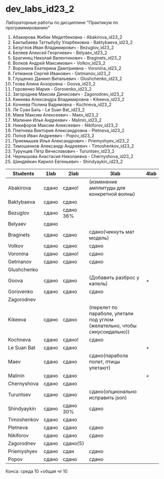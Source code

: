 # dev_labs_id23_2
Лабораторные работы по дисциплине "Практикум по программированию"

1. Абакирова Жибек Медетбековна - Abakirova_id23_2
2. Бактыбаева Таттыбубу Уларбековна - Baktybaeva_id23_2
3. Безуглов Иван Владимирович - Bezuglov_id23_2
4. Беляев Алексей Георгиевич - Belyaev_id23_2
5. Брагинец Николай Валентинович - Braginets_id23_2
6. Волков Андрей Максимович - Volkov_id23_2
7. Воронина Екатерина Дмитриевна - Voronina_id23_2
8. Гетманов Сергей Иванович - Getmanov_id23_2
9. Глущенко Даниил Витальевич - Glushchenko_id23_2
10. Гоова Алина Анзоровна - Goova_id23_2
11. Горовенко Мария - Gorovenko_id23_2
12. Загороднев Максим Денисович - Zagorodnev_id23_2
13. Кикеева Александра Владимировна - Kikeeva_id23_2
14. Кочнева Полина Вадимовна - Kochneva_id23_2
15. Ле Суан Бать - Le Suan Bat_id23_2
16. Маев Максим Алексеевич - Maev_id23_2
17. Малинин Илья Андреевич - Malinin_id23_2
18. Никифоров Максим Алексеевич - Nikiforov_id23_2
19. Плетнева Виктория Александровна - Pletneva_id23_2
20. Попов Иван Андреевич - Popov_id23_2
21. Приемышев Илья Александрович - Priemyshyev_id23_2
22. Тимошенков Александр Андреевич - Timoshenkov_id23_2
23. Турунцев Пётр Вячеславович - Turuntsev_id23_2
24. Чернышова Анастасия Николаевна - Chernyshova_id23_2
25. Шиндяйкин Кирилл Евгеньевич - Shindyaykin_id23_2

| Students      | 1lab  | 2lab | 3lab | 4lab |
|---------------|-------|------|------|------|
| Abakirova     | сдано      | сдано!     | (изменение амплитуды для конкретной волны)     |      |
| Baktybaeva    | сдано | сдано|      |      |
| Bezuglov      | сдано |сдано 36%|      |      |12
| Belyaev       | сдано |      |      |      |
| Braginets     | сдано |сдано    |  сдано(чекнуть мат модель) |      |
| Volkov        | сдано | сдано     | сдано     |      |
| Voronina      | сдано | сдано!| сдано |      |
| Getmanov      | сдано | сдано | сдано |      |+
| Glushchenko   |       |       |      |      |
| Goova         | сдано      |	сдано 	|	(Добавить разброс у капель) 	|+
| Gorovenko    	| сдано	|	сдано |	сдано 	|
| Zagorodnev  	| 	 	|	 	|	 	|
| Kikeeva      	| сдано	 	|	сдано |	(перелет по параболе, улетали под углом (желательно, чтобы синусоидально)) 	|
| Kochneva    	| сдано | сдано! |сдано	|
| Le Suan Bat 	| сдано | сдано |	 	|+
| Maev         	| сдано	|сдано|сдано(парабола полет, птицы улетают)	 	|
| Malinin      	| сдано	 	|	сдано 	|	 	|+
| Chernyshova      	| сдано	 	|	сдано 	|	 	|
| Turuntsev      	| сдано	 	| сдано	| сдано(опционально исправить json)	 	| 
| Shindyaykin   	| сдано	 	| сдано 30%	| сдано	 	|  | 
| Timoshenkov | сдано	 	| сдано	|	 	|  |
| Pletneva | сдано	 	| сдано	|	сдано 	|  |
| Nikiforov | сдано	 	| сдано	|	сдано |  |+
| Zagorodnev | сдано	 	| сдано(5)	|	 	|  |12
| Priemyshyev | сдано	 	| сдан	| сдано	 	|  |
| Popov | сдано	 	| сдано	| сдано	 	|  |

Конса:
  среда 10
+общая чт 10
